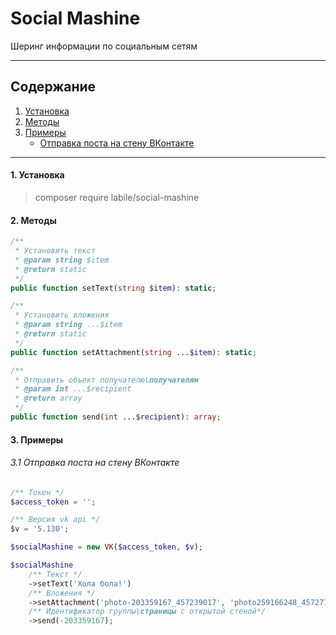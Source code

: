 # Social Mashine

Шеринг информации по социальным сетям

___

## Содержание

1. [Установка](#1-установка)
2. [Методы](#2-методы)
3. [Примеры](#2-примеры)
   + [Отправка поста на стену ВКонтакте](#31-отправка-поста-на-стену-вконтакте)

___

#### 1. Установка

> composer require labile/social-mashine



#### 2. Методы

```php
/**
 * Установить текст
 * @param string $item
 * @return static
 */
public function setText(string $item): static;

/**
 * Установить вложения
 * @param string ...$item
 * @return static
 */
public function setAttachment(string ...$item): static;

/**
 * Отправить объект получателю\получателям
 * @param int ...$recipient
 * @return array
 */
public function send(int ...$recipient): array;
```
#### 3. Примеры

###### 3.1 Отправка поста на стену ВКонтакте

```php
/** Токен */
$access_token = '';

/** Версия vk api */
$v = '5.130';

$socialMashine = new VK($access_token, $v);

$socialMashine
    /** Текст */
    ->setText('Хола бола!')
    /** Вложения */
    ->setAttachment('photo-203359167_457239017', 'photo259166248_457277920', 'photo-203359167_457239017')
    /** Идентификатор группы\страницы с открытой стеной*/
    ->send(-203359167);
```

